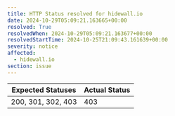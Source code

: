 ```yaml
---
title: HTTP Status resolved for hidewall.io
date: 2024-10-29T05:09:21.163665+00:00
resolved: True
resolvedWhen: 2024-10-29T05:09:21.163677+00:00
resolvedStartTime: 2024-10-25T21:09:43.161639+00:00
severity: notice
affected:
  - hidewall.io
section: issue
---
```


| Expected Statuses | Actual Status  |
|-------------------|----------------|
| 200, 301, 302, 403 | 403 |
